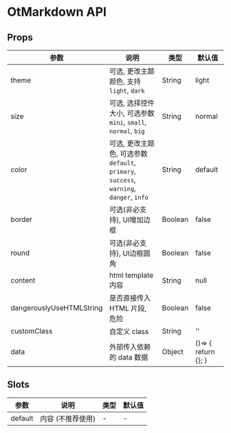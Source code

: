 # OtMarkdown API

## Props

| 参数 | 说明 | 类型 | 默认值 |
| --- | --- | --- | --- |
| theme | 可选, 更改主题颜色, 支持 `light`, `dark` | String | light |
| size | 可选, 选择控件大小, 可选参数 `mini`, `small`, `normal`, `big` | String | normal |
| color | 可选, 更改主题色, 可选参数 `default`, `primary`, `success`, `warning`, `danger`, `info` | String | default |
| border | 可选(非必支持), UI增加边框 | Boolean | false |
| round | 可选(非必支持), UI边框圆角 | Boolean | false |
| content | html template 内容 | String | null |
| dangerouslyUseHTMLString | 是否直接传入 HTML 片段, 危险 | Boolean | false |
| customClass | 自定义 class | String | '' |
| data | 外部传入依赖的 data 数据 | Object | ()=> {   return {}; } |

## Slots

| 参数 | 说明 | 类型 | 默认值 |
| --- | --- | --- | --- |
| default | 内容 (不推荐使用) | - | - |

